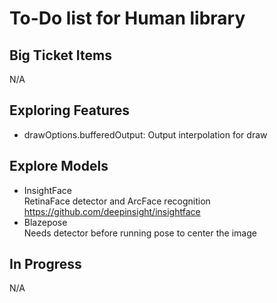 # To-Do list for Human library

## Big Ticket Items

N/A

## Exploring Features

- drawOptions.bufferedOutput: Output interpolation for draw

## Explore Models

- InsightFace  
  RetinaFace detector and ArcFace recognition  
  <https://github.com/deepinsight/insightface>  
- Blazepose  
  Needs detector before running pose to center the image

## In Progress

N/A
